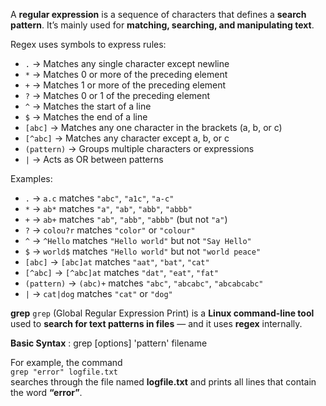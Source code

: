 A **regular expression**  is a sequence of characters that defines a **search pattern**. It’s mainly used for **matching, searching, and manipulating text**.

Regex uses symbols to express rules:
 - `.` → Matches any single character except newline
 - `*` → Matches 0 or more of the preceding element
 - `+` → Matches 1 or more of the preceding element
 - `?` → Matches 0 or 1 of the preceding element
 - `^` → Matches the start of a line
 - `$` → Matches the end of a line
 - `[abc]` → Matches any one character in the brackets (a, b, or c)
 - `[^abc]` → Matches any character except a, b, or c
 - `(pattern)` → Groups multiple characters or expressions
 - `|` → Acts as OR between patterns

Examples:
- `.` → `a.c` matches `"abc"`, `"a1c"`, `"a-c"`
- `*` → `ab*` matches `"a"`, `"ab"`, `"abb"`, `"abbb"`
- `+` → `ab+` matches `"ab"`, `"abb"`, `"abbb"` (but not `"a"`)
- `?` → `colou?r` matches `"color"` or `"colour"`
- `^` → `^Hello` matches `"Hello world"` but not `"Say Hello"`
- `$` → `world$` matches `"Hello world"` but not `"world peace"`
- `[abc]` → `[abc]at` matches `"aat"`, `"bat"`, `"cat"`
- `[^abc]` → `[^abc]at` matches `"dat"`, `"eat"`, `"fat"`
- `(pattern)` → `(abc)+` matches `"abc"`, `"abcabc"`, `"abcabcabc"`
- `|` → `cat|dog` matches `"cat"` or `"dog"`

**grep**
`grep` (Global Regular Expression Print) is a **Linux command-line tool** used to **search for text patterns in files** — and it uses **regex** internally.

**Basic Syntax** : grep [options] 'pattern' filename

For example, the command  
`grep "error" logfile.txt`  
searches through the file named **logfile.txt** and prints all lines that contain the word **“error”**.


